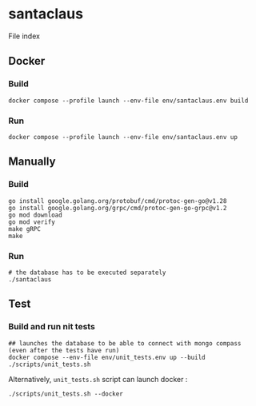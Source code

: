 # santaclaus
File index

## Docker
### Build

```shell
docker compose --profile launch --env-file env/santaclaus.env build
```

### Run

```shell
docker compose --profile launch --env-file env/santaclaus.env up
```

## Manually
### Build

```shell
go install google.golang.org/protobuf/cmd/protoc-gen-go@v1.28
go install google.golang.org/grpc/cmd/protoc-gen-go-grpc@v1.2
go mod download
go mod verify
make gRPC
make
```

### Run

```shell
# the database has to be executed separately
./santaclaus
```

## Test
### Build and run nit tests

```shell
## launches the database to be able to connect with mongo compass (even after the tests have run)
docker compose --env-file env/unit_tests.env up --build
./scripts/unit_tests.sh
```
Alternatively, `unit_tests.sh` script can launch docker :
```shell
./scripts/unit_tests.sh --docker
```

<!-- ## Learn -->

<!-- ### Documentation -->

<!-- ### Contribute -->
